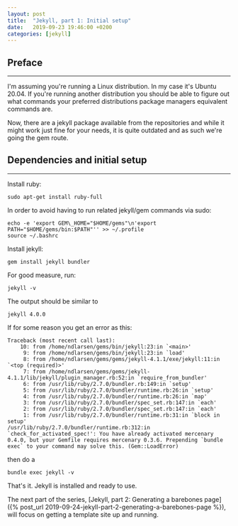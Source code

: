 ```yaml
---
layout: post
title:  "Jekyll, part 1: Initial setup"
date:   2019-09-23 19:46:00 +0200
categories: [jekyll]
---
```


## Preface
---
I'm assuming you're running a Linux distribution. In my case it's Ubuntu 20.04. If you're running another distribution you should be able to figure out what commands your preferred distributions package managers equivalent commands are.

Now, there are a jekyll package available from the repositories and while it might work just fine for your needs, it is quite outdated and as such we're going the gem route.

## Dependencies and initial setup
---
Install ruby:
```
sudo apt-get install ruby-full
```

In order to avoid having to run related jekyll/gem commands via sudo:
```
echo -e 'export GEM\_HOME="$HOME/gems"\n'export PATH="$HOME/gems/bin:$PATH"'' >> ~/.profile
source ~/.bashrc
```
Install jekyll:
```
gem install jekyll bundler
```
For good measure, run:
```
jekyll -v
```
The output should be similar to
```
jekyll 4.0.0
```
If for some reason you get an error as this:
```
Traceback (most recent call last):
	10: from /home/ndlarsen/gems/bin/jekyll:23:in `<main>'
	 9: from /home/ndlarsen/gems/bin/jekyll:23:in `load'
	 8: from /home/ndlarsen/gems/gems/jekyll-4.1.1/exe/jekyll:11:in `<top (required)>'
	 7: from /home/ndlarsen/gems/gems/jekyll-4.1.1/lib/jekyll/plugin_manager.rb:52:in `require_from_bundler'
	 6: from /usr/lib/ruby/2.7.0/bundler.rb:149:in `setup'
	 5: from /usr/lib/ruby/2.7.0/bundler/runtime.rb:26:in `setup'
	 4: from /usr/lib/ruby/2.7.0/bundler/runtime.rb:26:in `map'
	 3: from /usr/lib/ruby/2.7.0/bundler/spec_set.rb:147:in `each'
	 2: from /usr/lib/ruby/2.7.0/bundler/spec_set.rb:147:in `each'
	 1: from /usr/lib/ruby/2.7.0/bundler/runtime.rb:31:in `block in setup'
/usr/lib/ruby/2.7.0/bundler/runtime.rb:312:in `check_for_activated_spec!': You have already activated mercenary 0.4.0, but your Gemfile requires mercenary 0.3.6. Prepending `bundle exec` to your command may solve this. (Gem::LoadError)
```
then do a
```
bundle exec jekyll -v
```

That's it. Jekyll is installed and ready to use.

The next part of the series, [Jekyll, part 2: Generating a barebones page]({% post_url 2019-09-24-jekyll-part-2-generating-a-barebones-page %}), will focus on getting a template site up and running.
